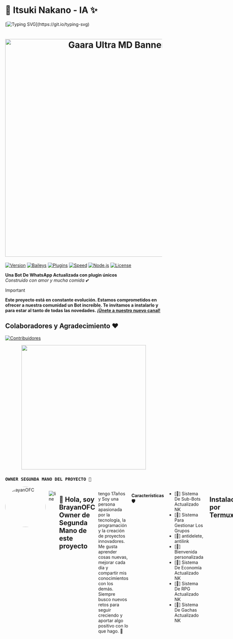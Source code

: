 # 🎀 Itsuki Nakano - IA ✨
[![Typing SVG](https://readme-typing-svg.demolab.com?font=Oswald+Code&pause=1000&color=FF69B4&width=435&lines=Bienvenido+al+Repositorio+Oficial;Itsuki+Nakano-IA;Un+Bot+IA+versión+3.4.0-beta;Creado+por+LeoXzzsy;)](https://git.io/typing-svg)

<!-- Banner -->
<h1 align="center">
  <img src="https://files.catbox.moe/15voeu.jpg" width="700" alt="Gaara Ultra MD Banner"/>
</h1>

[![Version](https://img.shields.io/badge/Version-3.4.0-pink.svg)]()
[![Baileys](https://img.shields.io/badge/Baileys-Multi--Device-blue.svg)]()
[![Plugins](https://img.shields.io/badge/Plugins-1000+-success.svg)]()
[![Speed](https://img.shields.io/badge/Speed-⚡Ultra--Fast-yellow.svg)]()
[![Node.js](https://img.shields.io/badge/Node.js-18+-green.svg)]()
[![License](https://img.shields.io/badge/License-MIT-orange.svg)]()

**Una Bot De WhatsApp Actualizada con plugin únicos**  
*Construido con amor y mucha comida 💕*

</div>

> [!IMPORTANT]
> **Este proyecto está en constante evolución. Estamos comprometidos en ofrecer a nuestra comunidad un Bot increíble. Te invitamos a instalarlo y para estar al tanto de todas las novedades. [¡Únete a nuestro nuevo canal!](https://whatsapp.com/channel/0029VbBBn9R4NViep4KwCT3Z)**


## Colaboradores y Agradecimiento ❤️

<a href="https://github.com/xzzys26/Itsuki-IA/graphs/contributors">
  <img src="https://contrib.rocks/image?repo=xzzys26/Itsuki-IA&cache=bust" alt="Contribuidores">
</a>

<p align="center">
  <img src="https://github.com/BrayanOFC-Li/Lines-Neon-MB/raw/main/assets_MB/line-neon.gif" width="400"/>
</p>

### **`OWNER SEGUNDA MANO DEL PROYECTO 👑`**
<div style="display: flex; gap: 10px;">
  <a href="https://github.com/BrayanOFC-Li" style="text-decoration: none;">
    <img src="https://github.com/BrayanOFC-Li.png" width="130" height="130" alt="BrayanOFC" style="border-radius: 50%;" />
  </a>

![line](https://github.com/BrayanOFC-Li/Lines-Neon-MB/raw/main/assets_MB/Line-Neon.jpg)

## 💫 Hola, soy BrayanOFC Owner de Segunda Mano de este proyecto
tengo 17años y
Soy una persona apasionada por la tecnología, la programación y la creación de proyectos innovadores. Me gusta aprender cosas nuevas, mejorar cada día y compartir mis conocimientos con los demás. Siempre busco nuevos retos para seguir creciendo y aportar algo positivo con lo que hago. 🚀


#### Características 🛡
- [🌷] Sistema De Sub-Bots Actualizado NK
- [🌷] Sistema Para Gestionar Los Grupos 
- [🌷] antidelete, antilink
- [🌷] Bienvenida personalizada
- [🌷] Sistema De Economía Actualizado NK
- [🌷] Sistema De RPG Actualizado NK
- [🌷] Sistema De Gachas Actualizado NK


---------

## Instalación por Termux 🌱

> **No garantizamos un funcionamiento perfecto en Termux, aunque trabajamos constantemente para asegurar una buena compatibilidad. Si experimentas lentitud o errores, por favor envía una solicitud con la evidencia correspondiente para que nuestro equipo pueda solucionarlo. Si el problema persiste, te recomendamos considerar los servicios de alojamiento de bots de nuestros patrocinadores.**

<details>
  <summary><b>Instalación Manual Por Termux 📲</b></summary>

> *Comandos para instalar de forma manual*
```bash
termux-setup-storage
```
```bash
apt update && apt upgrade && pkg install -y git nodejs ffmpeg imagemagick yarn
```
```bash
git clone https://github.com/xzzys26/Itsuki-Nakano && cd Itsuki-Nakano
```
```bash
yarn install
```
```bash
npm install
```
```bash
npm start
```
> *Si aparece **(Y/I/N/O/D/Z) [default=N] ?** use la letra **"y"** y luego **"ENTER"** para continuar con la instalación.*
</details>

### **`🪷 Enlaces De ItsukiNakano-IA`**

<details>
<summary><b>Enlaces Oficiales</b></summary>

➪ Canal Oficial  [`¡Unete Aqui!`](https://whatsapp.com/channel/0029VbBBn9R4NViep4KwCT3Z)
➪ Grupo Oficial [`¡Unete Aqui!`](https://chat.whatsapp.com/EuWgpSFHceLJjT8ayxZ6KE?mode=ems_copy_t)
➪ Coloboracion Oficial [`¡Unete
Aqui!`](https://chat.whatsapp.com/JO0a1bD09ZwBypIzwON3tE?mode=ems_copy_t)
</details>